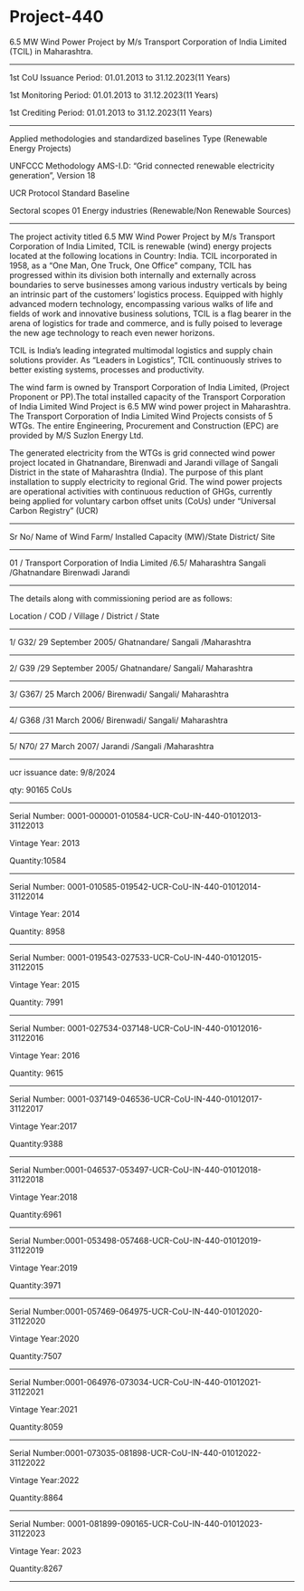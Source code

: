 # Project-440
6.5 MW Wind Power Project by M/s Transport Corporation of India Limited (TCIL) in Maharashtra.
__________
1st CoU Issuance Period: 01.01.2013 to 31.12.2023(11 Years)

1st Monitoring Period: 01.01.2013 to 31.12.2023(11 Years)

1st Crediting Period: 01.01.2013 to 31.12.2023(11 Years)
___________
Applied methodologies and
standardized baselines
Type (Renewable Energy Projects)

UNFCCC Methodology AMS-I.D: “Grid
connected renewable electricity
generation”, Version 18

UCR Protocol Standard Baseline

Sectoral scopes 01 Energy industries (Renewable/Non
Renewable Sources)
____________________
The project activity titled 6.5 MW Wind Power Project by M/s Transport Corporation of
India Limited, TCIL is renewable (wind) energy projects located at the following locations in
Country: India. TCIL incorporated in 1958, as a “One Man, One Truck, One Office” company,
TCIL has progressed within its division both internally and externally across boundaries to serve
businesses among various industry verticals by being an intrinsic part of the customers’ logistics
process. Equipped with highly advanced modern technology, encompassing various walks of life
and fields of work and innovative business solutions, TCIL is a flag bearer in the arena of logistics
for trade and commerce, and is fully poised to leverage the new age technology to reach even
newer horizons. 

TCIL is India’s leading integrated multimodal logistics and supply chain solutions
provider. As “Leaders in Logistics”, TCIL continuously strives to better existing systems,
processes and productivity.

The wind farm is owned by Transport Corporation of India Limited, (Project Proponent or
PP).The total installed capacity of the Transport Corporation of India Limited Wind Project is 6.5
MW wind power project in Maharashtra. The Transport Corporation of India Limited Wind
Projects consists of 5 WTGs. The entire Engineering, Procurement and Construction (EPC) are
provided by M/S Suzlon Energy Ltd.

The generated electricity from the WTGs is grid connected wind power project located in
Ghatnandare, Birenwadi and Jarandi village of Sangali District in the state of Maharashtra (India).
The purpose of this plant installation to supply electricity to regional Grid. The wind power
projects are operational activities with continuous reduction of GHGs, currently being applied for
voluntary carbon offset units (CoUs) under “Universal Carbon Registry” (UCR)
___________
Sr No/ Name of Wind Farm/ Installed Capacity (MW)/State District/ Site
___________________________
01 / Transport Corporation of India Limited /6.5/  Maharashtra Sangali /Ghatnandare Birenwadi Jarandi
_____________________
The details along with commissioning period are as follows:

Location /  COD / Village / District / State
______________________
1/ G32/ 29 September 2005/ Ghatnandare/ Sangali /Maharashtra
___________
2/ G39 /29 September 2005/ Ghatnandare/ Sangali/ Maharashtra
________________
3/ G367/ 25 March 2006/ Birenwadi/ Sangali/ Maharashtra
__________________
4/ G368 /31 March 2006/ Birenwadi/ Sangali/ Maharashtra
___________
5/ N70/ 27 March 2007/ Jarandi /Sangali /Maharashtra
______________________

ucr issuance date: 9/8/2024

qty: 90165 CoUs
___________
Serial Number: 0001-000001-010584-UCR-CoU-IN-440-01012013-31122013

Vintage Year: 2013

Quantity:10584
___________
Serial Number: 0001-010585-019542-UCR-CoU-IN-440-01012014-31122014

Vintage Year: 2014

Quantity: 8958
____________
Serial Number: 0001-019543-027533-UCR-CoU-IN-440-01012015-31122015

Vintage Year: 2015

Quantity: 7991
_____________
Serial Number: 0001-027534-037148-UCR-CoU-IN-440-01012016-31122016

Vintage Year: 2016

Quantity: 9615
______________
Serial Number: 0001-037149-046536-UCR-CoU-IN-440-01012017-31122017

Vintage Year:2017

Quantity:9388
_____________
Serial Number:0001-046537-053497-UCR-CoU-IN-440-01012018-31122018

Vintage Year:2018

Quantity:6961
______________
Serial Number:0001-053498-057468-UCR-CoU-IN-440-01012019-31122019

Vintage Year:2019

Quantity:3971
_______________
Serial Number:0001-057469-064975-UCR-CoU-IN-440-01012020-31122020

Vintage Year:2020

Quantity:7507
______________
Serial Number:0001-064976-073034-UCR-CoU-IN-440-01012021-31122021

Vintage Year:2021

Quantity:8059
_______________
Serial Number:0001-073035-081898-UCR-CoU-IN-440-01012022-31122022

Vintage Year:2022

Quantity:8864
____________
Serial Number: 0001-081899-090165-UCR-CoU-IN-440-01012023-31122023

Vintage Year: 2023

Quantity:8267
______________
